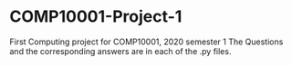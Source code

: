 # COMP10001-Project-1
First Computing project for COMP10001, 2020 semester 1
The Questions and the corresponding answers are in each of the .py files. 

